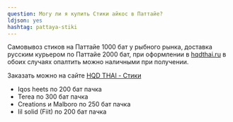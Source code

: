 ```yaml
---
question: Могу ли я купить Стики айкос в Паттайе?
ldjson: yes 
hashtag: pattaya-stiki
---
```


Самовывоз стиков на Паттайе 1000 бат у рыбного рынка, доставка русским курьером по Паттайе 2000 бат, при оформлении в  [hqdthai.ru](http://hqdthai.ru) в обоих случаях опалтить можно наличными при получении.


Заказать можно на сайте [HQD THAI - Стики](https://hqdthai.ru/stiki/iqosstiki/)

* Iqos heets по 200 бат пачка 
* Terea по 300 бат пачка
* Creations и Malboro по 250 бат пачка 
* lil solid (Fiit) по 200 бат пачка 


